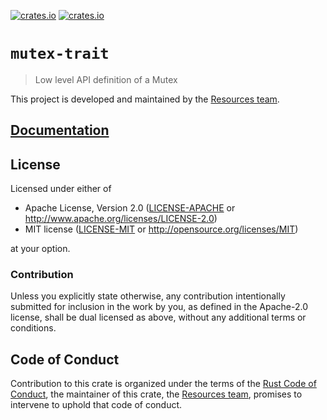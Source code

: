 [![crates.io](https://img.shields.io/crates/d/mutex-trait.svg)](https://crates.io/crates/mutex-trait)
[![crates.io](https://img.shields.io/crates/v/mutex-trait.svg)](https://crates.io/crates/mutex-trait)

# `mutex-trait`

> Low level API definition of a Mutex

This project is developed and maintained by the [Resources team][team].

## [Documentation](https://docs.rs/mutex-trait)

## License

Licensed under either of

- Apache License, Version 2.0 ([LICENSE-APACHE](LICENSE-APACHE) or
  http://www.apache.org/licenses/LICENSE-2.0)
- MIT license ([LICENSE-MIT](LICENSE-MIT) or http://opensource.org/licenses/MIT)

at your option.

### Contribution

Unless you explicitly state otherwise, any contribution intentionally submitted for inclusion in the
work by you, as defined in the Apache-2.0 license, shall be dual licensed as above, without any
additional terms or conditions.

## Code of Conduct

Contribution to this crate is organized under the terms of the [Rust Code of
Conduct][CoC], the maintainer of this crate, the [Resources team][team], promises
to intervene to uphold that code of conduct.

[CoC]: CODE_OF_CONDUCT.md
[team]: https://github.com/rust-embedded/wg#the-resources-team

